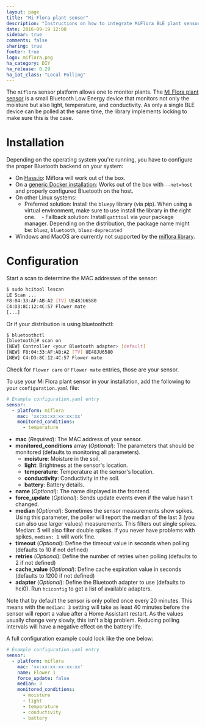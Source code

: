 ```yaml
---
layout: page
title: "Mi Flora plant sensor"
description: "Instructions on how to integrate MiFlora BLE plant sensor with Home Assistant."
date: 2016-09-19 12:00
sidebar: true
comments: false
sharing: true
footer: true
logo: miflora.png
ha_category: DIY
ha_release: 0.29
ha_iot_class: "Local Polling"
---
```


The `miflora` sensor platform allows one to monitor plants. The [Mi Flora plant sensor](https://xiaomi-mi.com/sockets-and-sensors/xiaomi-huahuacaocao-flower-care-smart-monitor/) is a small Bluetooth Low Energy device that monitors not only the moisture but also light, temperature, and conductivity. As only a single BLE device can be polled at the same time, the library implements locking to make sure this is the case.

# Installation
Depending on the operating system you're running, you have to configure the proper Bluetooth backend on your system:

- On [Hass.io](/hassio/installation/): Miflora will work out of the box.
- On a [generic Docker installation](/docs/installation/docker/): Works out of the box with `--net=host` and properly configured Bluetooth on the host.
- On other Linux systems:
    - Preferred solution: Install the `bluepy` library (via pip). When using a virtual environment, make sure to use install the library in the right one.
    - Fallback solution: Install `gatttool` via your package manager. Depending on the distribution, the package name might be: `bluez`, `bluetooth`, `bluez-deprecated`
- Windows and MacOS are currently not supported by the [miflora library](https://github.com/open-homeautomation/miflora/).

# Configuration
Start a scan to determine the MAC addresses of the sensor:

```bash
$ sudo hcitool lescan
LE Scan ...
F8:04:33:AF:AB:A2 [TV] UE48JU6580
C4:D3:8C:12:4C:57 Flower mate
[...]
```

Or if your distribution is using bluetoothctl:

```bash
$ bluetoothctl
[bluetooth]# scan on
[NEW] Controller <your Bluetooth adapter> [default]
[NEW] F8:04:33:AF:AB:A2 [TV] UE48JU6580
[NEW] C4:D3:8C:12:4C:57 Flower mate
```


Check for `Flower care` or `Flower mate` entries, those are your sensor.

To use your Mi Flora plant sensor in your installation, add the following to your `configuration.yaml` file:

```yaml
# Example configuration.yaml entry
sensor:
  - platform: miflora
    mac: 'xx:xx:xx:xx:xx:xx'
    monitored_conditions:
      - temperature
```

- **mac** (*Required*): The MAC address of your sensor.
- **monitored_conditions** array (*Optional*): The parameters that should be monitored (defaults to monitoring all parameters).
  - **moisture**: Moisture in the soil.
  - **light**: Brightness at the sensor's location.
  - **temperature**: Temperature at the sensor's location.
  - **conductivity**: Conductivity in the soil.
  - **battery**: Battery details.
- **name** (*Optional*): The name displayed in the frontend.
- **force_update** (*Optional*): Sends update events even if the value hasn't changed.
- **median** (*Optional*): Sometimes the sensor measurements show spikes. Using this parameter, the poller will report the median of the last 3 (you can also use larger values) measurements. This filters out single spikes. Median: 5 will also filter double spikes. If you never have problems with spikes, `median: 1` will work fine.
- **timeout** (*Optional*): Define the timeout value in seconds when polling (defaults to 10 if not defined)
- **retries** (*Optional*): Define the number of retries when polling (defaults to 2 if not defined)
- **cache_value** (*Optional*): Define cache expiration value in seconds (defaults to 1200 if not defined)
- **adapter** (*Optional*): Define the Bluetooth adapter to use (defaults to hci0). Run `hciconfig` to get a list of available adapters.

Note that by default the sensor is only polled once every 20 minutes. This means with the `median: 3` setting will take as least 40 minutes before the sensor will report a value after a Home Assistant restart. As the values usually change very slowly, this isn't a big problem.
Reducing polling intervals will have a negative effect on the battery life.

A full configuration example could look like the one below:

```yaml
# Example configuration.yaml entry
sensor:
  - platform: miflora
    mac: 'xx:xx:xx:xx:xx:xx'
    name: Flower 1
    force_update: false
    median: 3
    monitored_conditions:
      - moisture
      - light
      - temperature
      - conductivity
      - battery
```
